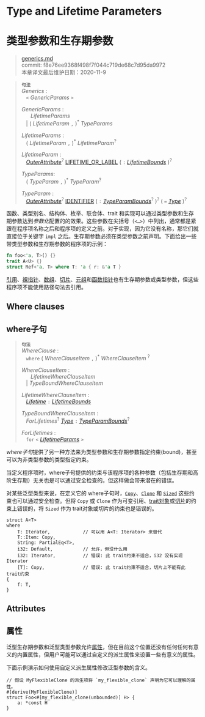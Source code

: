# Type and Lifetime Parameters
# 类型参数和生存期参数

>[generics.md](https://github.com/rust-lang/reference/blob/master/src/items/generics.md)\
>commit: f8e76ee9368f498f7f044c719de68c7d95da9972 \
>本章译文最后维护日期：2020-11-9

> **<sup>句法</sup>**\
> _Generics_ :\
> &nbsp;&nbsp; `<` _GenericParams_ `>`
>
> _GenericParams_ :\
> &nbsp;&nbsp; &nbsp;&nbsp; _LifetimeParams_\
> &nbsp;&nbsp; | ( _LifetimeParam_ `,` )<sup>\*</sup> _TypeParams_
>
> _LifetimeParams_ :\
> &nbsp;&nbsp; ( _LifetimeParam_ `,` )<sup>\*</sup> _LifetimeParam_<sup>?</sup>
>
> _LifetimeParam_ :\
> &nbsp;&nbsp; [_OuterAttribute_]<sup>?</sup> [LIFETIME_OR_LABEL]&nbsp;( `:` [_LifetimeBounds_] )<sup>?</sup>
>
> _TypeParams_:\
> &nbsp;&nbsp; ( _TypeParam_ `,` )<sup>\*</sup> _TypeParam_<sup>?</sup>
>
> _TypeParam_ :\
> &nbsp;&nbsp; [_OuterAttribute_]<sup>?</sup> [IDENTIFIER] ( `:` [_TypeParamBounds_]<sup>?</sup> )<sup>?</sup> ( `=` [_Type_] )<sup>?</sup>

函数、类型别名、结构体、枚举、联合体、trait 和实现可以通过类型参数和生存期参数达到*参数化*配置的的效果。这些参数在尖括号<span class="parenthetical">（`<…>`）</span>中列出，通常都是紧跟在程序项名称之后和程序项的定义之前。对于实现，因为它没有名称，那它们就直接位于关键字 `impl` 之后。生存期参数必须在类型参数之前声明。下面给出一些带类型参数和生存期参数的程序项的示例：

```rust
fn foo<'a, T>() {}
trait A<U> {}
struct Ref<'a, T> where T: 'a { r: &'a T }
```

[引用][References]、[裸指针][raw pointers]、[数组][arrays]、[切片][arrays]、[元组][tuples]和[函数指针][function pointers]也有生存期参数或类型参数，但这些程序项不能使用路径句法去引用。

## Where clauses
## where子句

> **<sup>句法</sup>**\
> _WhereClause_ :\
> &nbsp;&nbsp; `where` ( _WhereClauseItem_ `,` )<sup>\*</sup> _WhereClauseItem_ <sup>?</sup>
>
> _WhereClauseItem_ :\
> &nbsp;&nbsp; &nbsp;&nbsp; _LifetimeWhereClauseItem_\
> &nbsp;&nbsp; | _TypeBoundWhereClauseItem_
>
> _LifetimeWhereClauseItem_ :\
> &nbsp;&nbsp; [_Lifetime_] `:` [_LifetimeBounds_]
>
> _TypeBoundWhereClauseItem_ :\
> &nbsp;&nbsp; _ForLifetimes_<sup>?</sup> [_Type_] `:` [_TypeParamBounds_]<sup>?</sup>
>
> _ForLifetimes_ :\
> &nbsp;&nbsp; `for` `<` [_LifetimeParams_](#type-and-lifetime-parameters) `>`

*where子句*提供了另一种方法来为类型参数和生存期参数指定约束(bound)，甚至可以为非类型参数的类型指定约束。

当定义程序项时，where子句提供的约束与该程序项的各种参数（包括生存期和高阶生存期）无关也是可以通过安全检查的。但这样做会带来潜在的错误。

对某些泛型类型来说，在定义它的 where子句时，[`Copy`]、[`Clone`] 和 [`Sized`] 这些约束也可以通过安全检查。但将 `Copy` 或 `Clone` 作为可变引用、[trait对象][trait object]或[切片][arrays]的约束上错误的，将 `Sized` 作为 trait对象或切片的约束也是错误的。

```rust,compile_fail
struct A<T>
where
    T: Iterator,            // 可以用 A<T: Iterator> 来替代
    T::Item: Copy,
    String: PartialEq<T>,
    i32: Default,           // 允许，但没什么用
    i32: Iterator,          // 错误: 此 trait约束不适合，i32 没有实现 Iterator
    [T]: Copy,              // 错误: 此 trait约束不适合，切片上不能有此 trait约束
{
    f: T,
}
```

## Attributes
## 属性

泛型生存期参数和泛型类型参数允许[属性][attributes]，但在目前这个位置还没有任何任何有意义的内置属性，但用户可能可以通过自定义的派生属性来设置一些有意义的属性。

下面示例演示如何使用自定义派生属性修改泛型参数的含义。

<!-- ignore: requires proc macro derive -->
```rust,ignore
// 假设 MyFlexibleClone 的派生项将 `my_flexible_clone` 声明为它可以理解的属性。
#[derive(MyFlexibleClone)]
struct Foo<#[my_flexible_clone(unbounded)] H> {
    a: *const H
}
```

[IDENTIFIER]: ../identifiers.md
[LIFETIME_OR_LABEL]: ../tokens.md#lifetimes-and-loop-labels

[_LifetimeBounds_]: ../trait-bounds.md
[_Lifetime_]: ../trait-bounds.md
[_OuterAttribute_]: ../attributes.md
[_Type_]: ../types.md#type-expressions
[_TypeParamBounds_]: ../trait-bounds.md

[arrays]: ../types/array.md
[function pointers]: ../types/function-pointer.md
[references]: ../types/pointer.md#shared-references-
[raw pointers]: ../types/pointer.md#raw-pointers-const-and-mut
[`Clone`]: ../special-types-and-traits.md#clone
[`Copy`]: ../special-types-and-traits.md#copy
[`Sized`]: ../special-types-and-traits.md#sized
[tuples]: ../types/tuple.md
[trait object]: ../types/trait-object.md
[attributes]: ../attributes.md

<!-- 2020-11-12-->
<!-- checked -->
